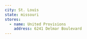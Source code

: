 ```yaml
---
city: St. Louis
state: missouri
stores:
  - name: United Provisions
    address: 6241 Delmar Boulevard
---
```

